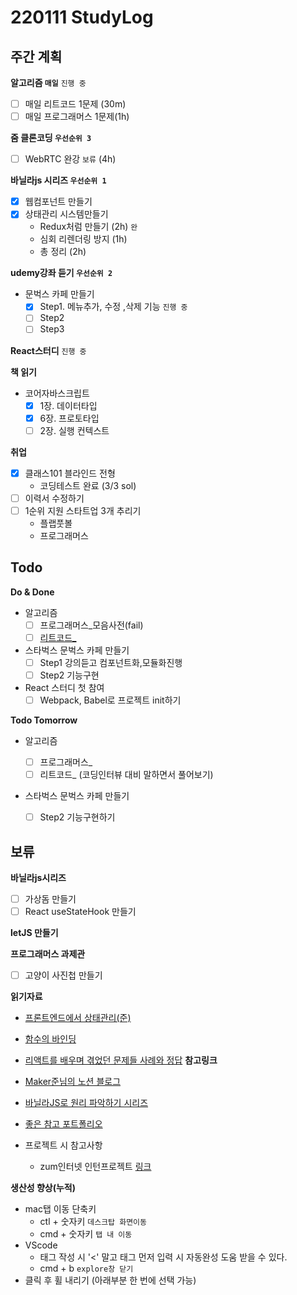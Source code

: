 # 220111 StudyLog

## **주간 계획**

**알고리즘 `매일`** `진행 중`

- [ ] 매일 리트코드 1문제 (30m)
- [ ] 매일 프로그래머스 1문제(1h)

**줌 클론코딩 `우선순위 3`**

- [ ] WebRTC 완강 `보류` (4h)

**바닐라js 시리즈 `우선순위 1`**

- [x] 웹컴포넌트 만들기
- [x] 상태관리 시스템만들기
  - Redux처럼 만들기 (2h) `완`
  - 심회 리렌더링 방지 (1h)
  - 총 정리 (2h)

**udemy강좌 듣기 `우선순위 2`**

- 문벅스 카페 만들기
  - [x] Step1. 메뉴추가, 수정 ,삭제 기능 `진행 중`
  - [ ] Step2
  - [ ] Step3

**React스터디** `진행 중`

**책 읽기**

- 코어자바스크립트
  - [x] 1장. 데이터타입
  - [x] 6장. 프로토타입
  - [ ] 2장. 실행 컨텍스트

**취업**

- [x] 클래스101 블라인드 전형
  - 코딩테스트 완료 (3/3 sol)
- [ ] 이력서 수정하기
- [ ] 1순위 지원 스타트업 3개 추리기
  - 플랩풋볼
  - 프로그래머스

## **Todo**

**Do & Done**

- 알고리즘
  - [ ] 프로그래머스\_모음사전(fail)
  - [ ] [리트코드\_]()
- 스타벅스 문벅스 카페 만들기
  - [ ] Step1 강의듣고 컴포넌트화,모듈화진행
  - [ ] Step2 기능구현
- React 스터디 첫 참여
  - [ ] Webpack, Babel로 프로젝트 init하기

**Todo Tomorrow**

- 알고리즘

  - [ ] 프로그래머스\_
  - [ ] 리트코드\_ (코딩인터뷰 대비 말하면서 풀어보기)

- 스타벅스 문벅스 카페 만들기
  - [ ] Step2 기능구현하기

## **보류**

**바닐라js시리즈**

- [ ] 가상돔 만들기
- [ ] React useStateHook 만들기

**letJS 만들기**

**프로그래머스 과제관**

- [ ] 고양이 사진첩 만들기

**읽기자료**

- [프론트엔드에서 상태관리(준)](https://blog.makerjun.com/bebaa351-86b0-44a1-8a55-d3e239d3c238)
- [함수의 바인딩](https://ko.javascript.info/bind)
- [리액트를 배우며 겪었던 문제들 사례와 정답](React-questions)
  **참고링크**

- [Maker준님의 노션 블로그](https://blog.makerjun.com/)
- [바닐라JS로 원리 파악하기 시리즈](https://junilhwang.github.io/TIL/Javascript/Design/Vanilla-JS-Component/#_1-%E1%84%87%E1%85%AE%E1%86%AF%E1%84%91%E1%85%A7%E1%86%AB%E1%84%92%E1%85%A1%E1%86%B7%E1%84%8B%E1%85%B3%E1%86%AF-%E1%84%80%E1%85%A1%E1%86%B7%E1%84%8C%E1%85%B5%E1%84%92%E1%85%A1%E1%84%80%E1%85%B5)
- [좋은 참고 포트폴리오](https://tulip-primula-da4.notion.site/f2febd84e3be40f5a00374807ad7eba2)
- 프로젝트 시 참고사항
  - zum인터넷 인턴프로젝트 [링크](https://zuminternet.github.io/zum-front-investing-clone/)

**생산성 향상(누적)**

- mac탭 이동 단축키
  - ctl + 숫자키 `데스크탑 화면이동`
  - cmd + 숫자키 `탭 내 이동`
- VScode
  - 태그 작성 시 '<' 말고 태그 먼저 입력 시 자동완성 도움 받을 수 있다.
  - cmd + b `explore창 닫기`
- 클릭 후 휠 내리기 (아래부분 한 번에 선택 가능)
